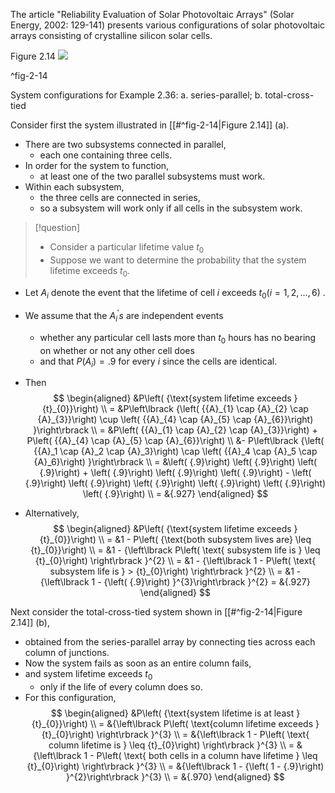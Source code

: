 The article "Reliability Evaluation of Solar Photovoltaic Arrays" (Solar Energy, 2002: 129-141) presents various configurations of solar photovoltaic arrays consisting of crystalline silicon solar cells. 

Figure 2.14 
![](01913607-292d-7d0a-a250-4b01870485a1_37_425535.jpg)

^fig-2-14

System configurations for Example 2.36: 
a. series-parallel; 
b. total-cross-tied

Consider first the system illustrated in [[#^fig-2-14|Figure 2.14]] (a).
- There are two subsystems connected in parallel, 
	- each one containing three cells. 
- In order for the system to function, 
	- at least one of the two parallel subsystems must work. 
- Within each subsystem, 
	- the three cells are connected in series, 
	- so a subsystem will work only if all cells in the subsystem work. 

> [!question]
> - Consider a particular lifetime value ${t}_{0}$
> - Suppose we want to determine the probability that the system lifetime exceeds ${t}_{0}$. 

- Let ${A}_{i}$ denote the event that the lifetime of cell $i$ exceeds ${t}_{0}\left( {i = 1,2,\ldots ,6}\right)$ . 
- We assume that the ${A}_{i}^{\prime }s$ are independent events
	- whether any particular cell lasts more than ${t}_{0}$ hours has no bearing on whether or not any other cell does
	- and that $P\left( {A}_{i}\right) = {.9}$ for every $i$ since the cells are identical. 
- Then
$$
\begin{aligned}
&P\left( {\text{system lifetime exceeds }{t}_{0}}\right) \\
= &P\left\lbrack {\left( {{A}_{1} \cap {A}_{2} \cap {A}_{3}}\right) \cup \left( {{A}_{4} \cap {A}_{5} \cap {A}_{6}}\right) }\right\rbrack \\
= &P\left( {{A}_{1} \cap {A}_{2} \cap {A}_{3}}\right) + P\left( {{A}_{4} \cap {A}_{5} \cap {A}_{6}}\right) \\
&- P\left\lbrack {\left( {{A}_1 \cap {A}_2 \cap {A}_3}\right) \cap \left( {{A}_4 \cap {A}_5 \cap {A}_6}\right) }\right\rbrack \\
= &\left( {.9}\right) \left( {.9}\right) \left( {.9}\right) + \left( {.9}\right) \left( {.9}\right) \left( {.9}\right) - \left( {.9}\right) \left( {.9}\right) \left( {.9}\right) \left( {.9}\right) \left( {.9}\right) \left( {.9}\right) \\
= &{.927}
\end{aligned}
$$

- Alternatively,
$$
\begin{aligned}
&P\left( {\text{system lifetime exceeds } {t}_{0}}\right) \\
= &1 - P\left( {\text{both subsystem lives are} \leq {t}_{0}}\right) \\
= &1 - {\left\lbrack P\left( \text{ subsystem life is } \leq {t}_{0}\right) \right\rbrack }^{2} \\
= &1 - {\left\lbrack 1 - P\left( \text{ subsystem life is } > {t}_{0}\right) \right\rbrack }^{2} \\
= &1 - {\left\lbrack 1 - {\left( {.9}\right) }^{3}\right\rbrack }^{2} 
= &{.927}
\end{aligned}
$$

Next consider the total-cross-tied system shown in  [[#^fig-2-14|Figure 2.14]] (b), 
- obtained from the series-parallel array by connecting ties across each column of junctions. 
- Now the system fails as soon as an entire column fails, 
- and system lifetime exceeds ${t}_{0}$ 
	- only if the life of every column does so. 
- For this configuration,
$$
\begin{aligned}
&P\left( {\text{system lifetime is at least }{t}_{0}}\right) \\
= &{\left\lbrack P\left( \text{column lifetime exceeds }{t}_{0}\right) \right\rbrack }^{3} \\
= &{\left\lbrack 1 - P\left( \text{ column lifetime is } \leq {t}_{0}\right) \right\rbrack }^{3} \\
= &{\left\lbrack 1 - P\left( \text{ both cells in a column have lifetime } \leq {t}_{0}\right) \right\rbrack }^{3} \\
= &{\left\lbrack 1 - {\left( 1 - {.9}\right) }^{2}\right\rbrack }^{3} \\
= &{.970}
\end{aligned}
$$
